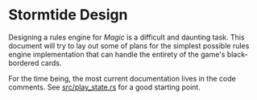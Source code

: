 # Stormtide Design
Designing a rules engine for *Magic* is a difficult and daunting task. This document will try to lay out some of plans for the simplest possible rules engine implementation that can handle the entirety of the game's black-bordered cards.

For the time being, the most current documentation lives in the code comments. See [src/play_state.rs](src/play_state.rs) for a good starting point.